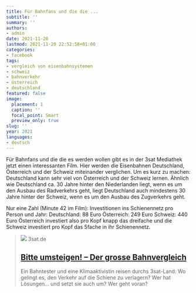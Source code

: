 ```yaml
---
title: Für Bahnfans und die die ...
subtitle: ''
summary: ''
authors:
- admin
date: 2021-11-20
lastmod: 2021-11-20 22:52:58+01:00
categories:
- facebook
tags:
- vergleich von eisenbahnsystemen
- schweiz
- bahnverkehr
- österreich
- deutschland
featured: false
image:
  placement: 1
  caption: ''
  focal_point: Smart
  preview_only: true
slug: ''
year: 2021
languages:
- deutsch
---
```


Für Bahnfans und die die es werden wollen gibt es in der 3sat Mediathek jetzt einen interessanten Film. Hier werden die Eisenbahnen Deutschland, Österreich und der Schweiz miteinander verglichen. Um es kurz zu machen: Deutschland kann sehr viel von Österreich und der Schweiz lernen. 
Ähnlich wie Deutschland ca. 30 Jahre hinter den Niederlanden liegt, wenn es um den Ausbau des Radverkehrs geht, liegt Deutschland auch mindestens 30 Jahre hinter der Schweiz, wenn es um den Ausbau des Zugverkehrs geht.

Nur eine Zahl (Minute 42 im Film): 
Investitionen ins Schienennetz pro Person und Jahr:
Deutschland: 88 Euro
Österreich: 249 Euro
Schweiz: 440 Euro
Österreich investiert also pro Kopf knapp das dreifache und die Schweiz investiert pro Kopf das 5fache in ihr Schienennetz.
> [![](https://www.3sat.de/assets/bitte-umsteigen-100~1280x720?cb=1637052705201)](https://www.3sat.de/gesellschaft/politik-und-gesellschaft/bitte-umsteigen-102.html)
> 3sat.de
> ## [Bitte umsteigen! – Der grosse Bahnvergleich](https://www.3sat.de/gesellschaft/politik-und-gesellschaft/bitte-umsteigen-102.html)
>
>Ein Bahntester und eine Klimaaktivistin reisen durchs 3sat-Land: Wo gelingt es, den Verkehr auf die Schiene zu verlagern? Wer hat Lösungen... und setzt sie auch um? Wer geht voran?